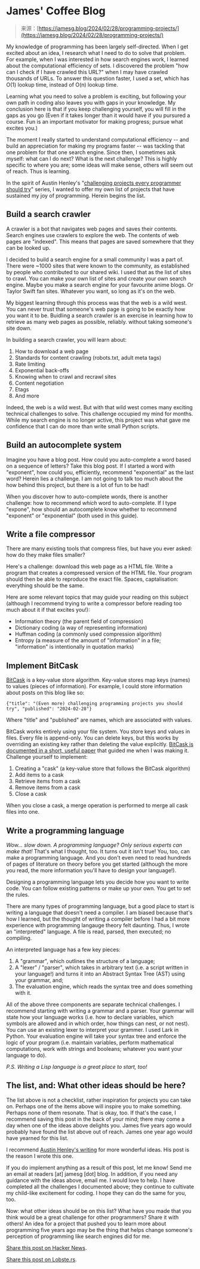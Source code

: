 <!--yml
category: 未分类
date: 2024-05-28 18:07:29
-->

# James' Coffee Blog

> 来源：[https://jamesg.blog/2024/02/28/programming-projects/](https://jamesg.blog/2024/02/28/programming-projects/)

My knowledge of programming has been largely self-directed. When I get excited about an idea, I research what I need to do to solve that problem. For example, when I was interested in how search engines work, I learned about the computational efficiency of sets. I discovered the problem "how can I check if I have crawled this URL?" when I may have crawled thousands of URLs. To answer this question faster, I used a set, which has O(1) lookup time, instead of O(n) lookup time.

Learning what you need to solve a problem is exciting, but following your own path in coding also leaves you with gaps in your knowledge. My conclusion here is that if you keep challenging yourself, you will fill in the gaps as you go (Even if it takes longer than it would have if you pursured a course. Fun is an important motivator for making progress; pursue what excites you.)

The moment I really started to understand computational efficiency -- and build an appreciation for making my programs faster -- was tackling that one problem for that one search engine. Since then, I sometimes ask myself: what can I do next? What is the next challenge? This is highly specific to where you are; some ideas will make sense, others will seem out of reach. Thus is learning.

In the spirit of Austin Henley's "[challenging projects every programmer should try](https://austinhenley.com/blog/morechallengingprojects.html)" series, I wanted to offer my own list of projects that have sustained my joy of programming. Herein begins the list.

## Build a search crawler

A crawler is a bot that navigates web pages and saves their contents. Search engines use crawlers to explore the web. The contents of web pages are "indexed". This means that pages are saved somewhere that they can be looked up.

I decided to build a search engine for a small community I was a part of. There were ~1000 sites that were known to the community, as established by people who contributed to our shared wiki. I used that as the list of sites to crawl. You can make your own list of sites and create your own search engine. Maybe you make a search engine for your favourite anime blogs. Or Taylor Swift fan sites. Whatever you want, so long as it's on the web.

My biggest learning through this process was that the web is a wild west. You can never trust that someone's web page is going to be exactly how you want it to be. Buidling a search crawler is an exercise in learning how to retrieve as many web pages as possible, reliably. without taking someone's site down.

In building a search crawler, you will learn about:

1.  How to download a web page
2.  Standards for content crawling (robots.txt, adult meta tags)
3.  Rate limiting
4.  Exponential back-offs
5.  Knowing when to crawl and recrawl sites
6.  Content negotiation
7.  Etags
8.  And more

Indeed, the web is a wild west. But with that wild west comes many exciting technical challenges to solve. This challenge occupied my mind for months. While my search engine is no longer active, this project was what gave me confidence that I can do more than write small Python scripts.

## Build an autocomplete system

Imagine you have a blog post. How could you auto-complete a word based on a sequence of letters? Take this blog post. If I started a word with "exponent", how could you, efficiently, recommend "exponential" as the last word? Herein lies a challenge. I am not going to talk too much about the how behind this project, but there is a lot of fun to be had!

When you discover how to auto-complete words, there is another challenge: how to recommend *which* word to auto-complete. If I type "expone", how should an autocomplete know whether to recommend "exponent" or "exponential" (both used in this guide).

## Write a file compressor

There are many existing tools that compress files, but have you ever asked: how do they make files smaller?

Here's a challenge: download this web page as a HTML file. Write a program that creates a compressed version of the HTML file. Your program should then be able to reproduce the exact file. Spaces, captalisation: everything should be the same.

Here are some relevant topics that may guide your reading on this subject (although I recommend trying to write a compressor before reading too much about it if that excites you!):

*   Information theory (the parent field of compression)
*   Dictionary coding (a way of representing information)
*   Huffman coding (a commonly used compression algorithm)
*   Entropy (a measure of the amount of "information" in a file; "information" is intentionally in quotation marks)

## Implement BitCask

[BitCask](https://riak.com/assets/bitcask-intro.pdf) is a key-value store algorithm. Key-value stores map keys (names) to values (pieces of information). For example, I could store information about posts on this blog like so:

```
{"title": "(Even more) challenging programming projects you should try", "published": "2024-02-28"} 
```

Where "title" and "published" are names, which are associated with values.

BitCask works entirely using your file system. You store keys and values in files. Every file is append-only. You can delete keys, but this works by overriding an existing key rather than deleting the value explicitly. [BitCask is documented in a short, useful paper](https://riak.com/assets/bitcask-intro.pdf) that guided me when I was making it. Challenge yourself to implement:

1.  Creating a "cask" (a key-value store that follows the BitCask algorithm)
2.  Add items to a cask
3.  Retrieve items from a cask
4.  Remove items from a cask
5.  Close a cask

When you close a cask, a merge operation is performed to merge all cask files into one.

## Write a programming language

*Wow... slow down. A programming language? Only serious experts can make that!* That's what I thought, too. It turns out it isn't true! You, too, can make a programming language. And you don't even need to read hundreds of pages of literature on theory before you get started (although the more you read, the more information you'll have to design your language!).

Designing a programming language lets you decide how you want to write code. You can follow existing patterns or make up your own. You get to set the rules.

There are many types of programming language, but a good place to start is writing a language that doesn't need a compiler. I am biased because that's how I learned, but the thought of writing a compiler before I had a bit more experience with programming langauge theory felt daunting. Thus, I wrote an "interpreted" language. A file is read, parsed, then executed; no compiling.

An interpreted language has a few key pieces:

1.  A "grammar", which outlines the structure of a language;
2.  A "lexer" / "parser", which takes in arbitrary text (i.e. a script written in your language!) and turns it into an Abstract Syntax Tree (AST) using your grammar, and;
3.  The evaluation engine, which reads the syntax tree and does something with it.

All of the above three components are separate technical challenges. I recommend starting with writing a grammar and a parser. Your grammar will state how your language works (i.e. how to declare variables, which symbols are allowed and in which order, how things can nest, or not nest). You can use an existing lexer to interpret your grammer. I used Lark in Python. Your evaluation engine will take your syntax tree and enforce the logic of your program (i.e. maintain variables, perform mathematical computations, work with strings and booleans; whatever you want your language to do).

*P.S. Writing a Lisp language is a great place to start, too!*

## The list, and: What other ideas should be here?

The list above is not a checklist, rather inspiration for projects you can take on. Perhaps one of the items above will inspire you to make something. Perhaps none of them resonate. That is okay, too. If that's the case, I recommend saving this post in the back of your mind; there may come a day when one of the ideas above delights you. James five years ago would probably have found the list above out of reach. James one year ago would have yearned for this list.

I recommend [Austin Henley's writing](https://austinhenley.com/blog/morechallengingprojects.html) for more wonderful ideas. His post is the reason I wrote this one.

If you do implement anything as a result of this post, let me know! Send me an email at readers [at] jamesg [dot] blog. In addition, if you need any guidance with the ideas above, email me. I would love to help. I have completed all the challenges I documented above; they continue to cultivate my child-like excitement for coding. I hope they can do the same for you, too.

Now: what other ideas should be on this list? What have you made that you think would be a great challenge for other programmers? Share it with others! An idea for a project that pushed you to learn more about programming five years ago may be the thing that helps change someone's perception of programming like search engines did for me.

[Share this post on Hacker News](https://news.ycombinator.com/submitlink?u=https://jamesg.blog/https://jamesg.blog/2024/02/28/programming-projects/&t=(Even%20more)%20challenging%20programming%20projects%20you%20should%20try).

[Share this post on Lobste.rs](https://lobste.rs/stories/new?url=https://jamesg.blog/https://jamesg.blog/2024/02/28/programming-projects/&title=(Even%20more)%20challenging%20programming%20projects%20you%20should%20try).